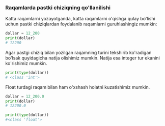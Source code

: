 ### Raqamlarda pastki chiziqning qo'llanilishi
Katta raqamlarni yozayotganda, katta raqamlarni o'qishga qulay bo'lishi uchun pastki chiziqlardan foydalanib raqamlarni guruhlashingiz mumkin:

```python
dollar = 12_200
print(dollar)
# 12200
```

Agar pastgi chiziq bilan yozilgan raqamning turini tekshirib  ko'radigan bo'lsak quyidagicha natija olishimiz mumkin. Natija esa integer tur ekanini ko'rishimiz mumkin.
```python
print(type(dollar))
# <class 'int'>
```

Float turdagi raqam bilan ham o'xshash holatni kuzatishimiz mumkin. 

```python
dollar = 12_200.0
print(dollar)
# 12200.0
```

```python
print(type(dollar))
#<class 'float'>
```
